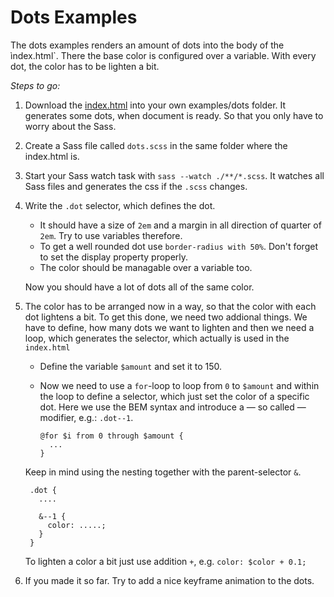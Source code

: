 # Dots Examples

The dots examples renders an amount of dots into the body of the ìndex.html`.
There the base color is configured over a variable.
With every dot, the color has to be lighten a bit.

_Steps to go:_

1. Download the [index.html](https://github.com/marymar/sass-workshop/blob/master/examples/dots/index.html) into your own examples/dots folder.
It generates some dots, when document is ready. So that you only have to worry about the Sass.

2. Create a Sass file called `dots.scss` in the same folder where the index.html is.

3. Start your Sass watch task with `sass --watch ./**/*.scss`. It watches all Sass files and generates the css if the `.scss` changes.

3. Write the `.dot` selector, which defines the dot.

    - It should have a size of `2em` and a margin in all direction of quarter of `2em`. Try to use variables therefore.
    - To get a well rounded dot use `border-radius with 50%`. Don't forget to set the display property properly.
    - The color should be managable over a variable too.

    Now you should have a lot of dots all of the same color.

4. The color has to be arranged now in a way, so that the color with each dot lightens a bit.
    To get this done, we need two addional things. We have to define, how many dots we want to lighten and then we need a loop, which generates the selector, which actually is used in the `index.html`

    - Define the variable `$amount` and set it to 150.

    - Now we need to use a `for`-loop to loop from `0` to `$amount` and within the loop to define a selector, which just set the color of a specific dot. Here we use the BEM syntax and introduce a — so called — modifier,
    e.g.: `.dot--1`.


          @for $i from 0 through $amount {
            ...
          }

    Keep in mind using the nesting together with the parent-selector `&`.

        .dot {
          ....

          &--1 {
            color: .....;
          }
        }

    To lighten a color a bit just use addition `+`, e.g. `color: $color + 0.1;`


5. If you made it so far. Try to add a nice keyframe animation to the dots.
